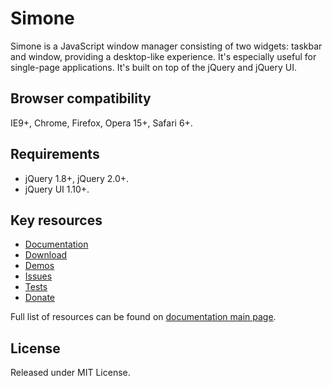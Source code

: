 # Simone
Simone is a JavaScript window manager consisting of two widgets: taskbar and window, providing a desktop-like experience. It's especially useful for single-page applications. It's built on top of the jQuery and jQuery UI.

## Browser compatibility
IE9+, Chrome, Firefox, Opera 15+, Safari 6+.

## Requirements
* jQuery 1.8+, jQuery 2.0+.
* jQuery UI 1.10+.

## Key resources
* [Documentation](http://cezarykluczynski.github.io/simone/docs/index.html)
* [Download](http://cezarykluczynski.github.io/simone/docs/download.html)
* [Demos](http://cezarykluczynski.github.io/simone/docs/demos.html)
* [Issues](http://cezarykluczynski.github.io/simone/docs/issues.html)
* [Tests](http://cezarykluczynski.github.io/simone/docs/tests.html)
* [Donate](http://cezarykluczynski.github.io/simone/docs/donate.html)

Full list of resources can be found on [documentation main page](http://cezarykluczynski.github.io/simone/docs/index.html).

## License
Released under MIT License.